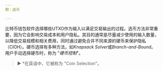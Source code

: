 ```yaml
---
期：选币

---
```

比特币钱包软件选择哪些UTXO作为输入以满足交易输出的过程。选币方法非常重要，因为它会影响交易成本和用户隐私。其目的通常是尽量减少使用的输入数量，以降低交易规模和相关费用，同时通过避免合并不同来源的硬币来保护隐私（CIOH）。硬币选择有多种方法，如*Knapsack Solver*或*Branch-and-Bound*。用户手动选择硬币时，称为 "*硬币控制*"。

> ► *在英语中，它被称为 "Coin Selection"。